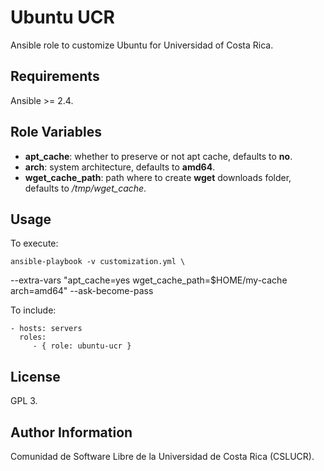 Ubuntu UCR
===========

Ansible role to customize Ubuntu for Universidad of Costa Rica.

Requirements
------------

Ansible >= 2.4.

Role Variables
--------------

- **apt_cache**: whether to preserve or not apt cache, defaults to **no**.
- **arch**: system architecture, defaults to **amd64**.
- **wget_cache_path**: path where to create **wget** downloads folder, defaults to */tmp/wget_cache*.

Usage
-----

To execute:

    ansible-playbook -v customization.yml \
--extra-vars "apt_cache=yes wget_cache_path=$HOME/my-cache arch=amd64" --ask-become-pass

To include:

    - hosts: servers
      roles:
         - { role: ubuntu-ucr }

License
-------

GPL 3.

Author Information
------------------

Comunidad de Software Libre de la Universidad de Costa Rica (CSLUCR).
